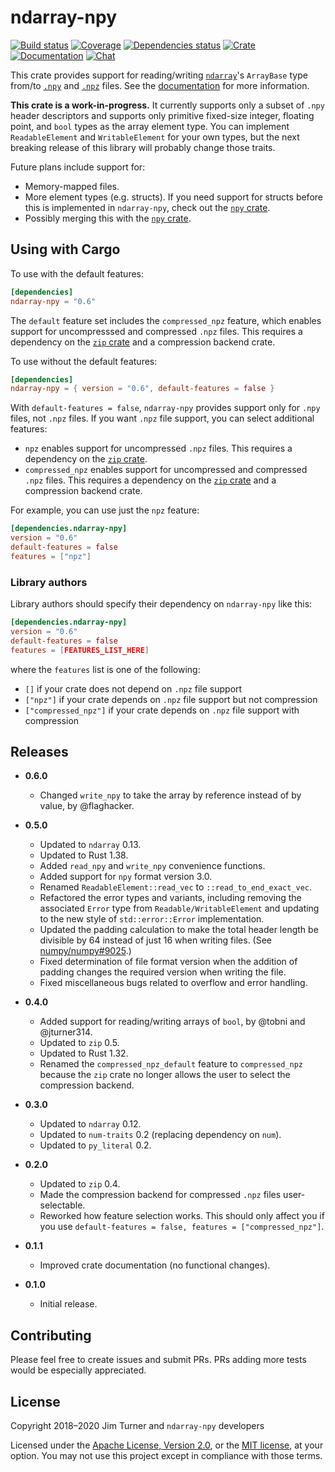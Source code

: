 # ndarray-npy

[![Build status](https://travis-ci.org/jturner314/ndarray-npy.svg?branch=master)](https://travis-ci.org/jturner314/ndarray-npy)
[![Coverage](https://codecov.io/gh/jturner314/ndarray-npy/branch/master/graph/badge.svg)](https://codecov.io/gh/jturner314/ndarray-npy)
[![Dependencies status](https://deps.rs/repo/github/jturner314/ndarray-npy/status.svg)](https://deps.rs/repo/github/jturner314/ndarray-npy)
[![Crate](https://img.shields.io/crates/v/ndarray-npy.svg)](https://crates.io/crates/ndarray-npy)
[![Documentation](https://docs.rs/ndarray-npy/badge.svg)](https://docs.rs/ndarray-npy)
[![Chat](https://img.shields.io/badge/chat-%23rust--sci%20on%20OFTC-lightgrey.svg)](https://webchat.oftc.net/?channels=rust-sci)

This crate provides support for reading/writing [`ndarray`]'s `ArrayBase` type
from/to [`.npy`] and [`.npz`] files. See the
[documentation](https://docs.rs/ndarray-npy) for more information.

[`ndarray`]: https://github.com/bluss/ndarray
[`.npy`]: https://docs.scipy.org/doc/numpy/reference/generated/numpy.lib.format.html
[`.npz`]: https://docs.scipy.org/doc/numpy/reference/generated/numpy.savez.html

**This crate is a work-in-progress.** It currently supports only a subset of
`.npy` header descriptors and supports only primitive fixed-size integer,
floating point, and `bool` types as the array element type. You can implement
`ReadableElement` and `WritableElement` for your own types, but the next
breaking release of this library will probably change those traits.

Future plans include support for:

* Memory-mapped files.
* More element types (e.g. structs). If you need support for structs before
  this is implemented in `ndarray-npy`, check out the [`npy` crate].
* Possibly merging this with the [`npy` crate].

[`npy` crate]: https://crates.io/crates/npy

## Using with Cargo

To use with the default features:

```toml
[dependencies]
ndarray-npy = "0.6"
```

The `default` feature set includes the `compressed_npz` feature, which enables
support for uncompresssed and compressed `.npz` files. This requires a
dependency on the [`zip` crate] and a compression backend crate.

To use without the default features:

```toml
[dependencies]
ndarray-npy = { version = "0.6", default-features = false }
```

With `default-features = false`, `ndarray-npy` provides support only for `.npy`
files, not `.npz` files. If you want `.npz` file support, you can select
additional features:

* `npz` enables support for uncompressed `.npz` files. This requires a
  dependency on the [`zip` crate].
* `compressed_npz` enables support for uncompressed and compressed `.npz`
  files. This requires a dependency on the [`zip` crate] and a compression
  backend crate.

For example, you can use just the `npz` feature:

```toml
[dependencies.ndarray-npy]
version = "0.6"
default-features = false
features = ["npz"]
```

[`zip` crate]: https://crates.io/crates/zip

### Library authors

Library authors should specify their dependency on `ndarray-npy` like this:

```toml
[dependencies.ndarray-npy]
version = "0.6"
default-features = false
features = [FEATURES_LIST_HERE]
```

where the `features` list is one of the following:

* `[]` if your crate does not depend on `.npz` file support
* `["npz"]` if your crate depends on `.npz` file support but not compression
* `["compressed_npz"]` if your crate depends on `.npz` file support with compression

## Releases

* **0.6.0**

  * Changed `write_npy` to take the array by reference instead of by value, by
    @flaghacker.

* **0.5.0**

  * Updated to `ndarray` 0.13.
  * Updated to Rust 1.38.
  * Added `read_npy` and `write_npy` convenience functions.
  * Added support for `npy` format version 3.0.
  * Renamed `ReadableElement::read_vec` to `::read_to_end_exact_vec`.
  * Refactored the error types and variants, including removing the associated
    `Error` type from `Readable/WritableElement` and updating to the new style
    of `std::error::Error` implementation.
  * Updated the padding calculation to make the total header length be
    divisible by 64 instead of just 16 when writing files. (See
    [numpy/numpy#9025](https://github.com/numpy/numpy/pull/9025).)
  * Fixed determination of file format version when the addition of padding
    changes the required version when writing the file.
  * Fixed miscellaneous bugs related to overflow and error handling.

* **0.4.0**

  * Added support for reading/writing arrays of `bool`, by @tobni and
    @jturner314.
  * Updated to `zip` 0.5.
  * Updated to Rust 1.32.
  * Renamed the `compressed_npz_default` feature to `compressed_npz` because
    the `zip` crate no longer allows the user to select the compression
    backend.

* **0.3.0**

  * Updated to `ndarray` 0.12.
  * Updated to `num-traits` 0.2 (replacing dependency on `num`).
  * Updated to `py_literal` 0.2.

* **0.2.0**

  * Updated to `zip` 0.4.
  * Made the compression backend for compressed `.npz` files user-selectable.
  * Reworked how feature selection works. This should only affect you if you
    use `default-features = false, features = ["compressed_npz"]`.

* **0.1.1**

  * Improved crate documentation (no functional changes).

* **0.1.0**

  * Initial release.

## Contributing

Please feel free to create issues and submit PRs. PRs adding more tests would
be especially appreciated.

## License

Copyright 2018–2020 Jim Turner and `ndarray-npy` developers

Licensed under the [Apache License, Version 2.0](LICENSE-APACHE), or the [MIT
license](LICENSE-MIT), at your option. You may not use this project except in
compliance with those terms.
